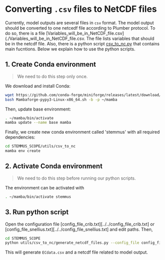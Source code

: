 # Converting `.csv` files to NetCDF files

Currently, model outputs are several files in `csv` format. The model output
should be converted to one netcedf file according to Plumber protocol. To do so,
there is a file
[Variables_will_be_in_NetCDF_file.csv](./Variables_will_be_in_NetCDF_file.csv.
The file lists variables that should be in the netcdf file. Also, there is a
python script [csv_to_nc.py](./csv_to_nc.py) that contains main fucntions. Below
we explain how to use the python scripts.

## 1. Create Conda environment

> We need to do this step only once.

We download and install Conda:

```sh
wget https://github.com/conda-forge/miniforge/releases/latest/download/Mambaforge-pypy3-Linux-x86_64.sh
bash Mambaforge-pypy3-Linux-x86_64.sh -b -p ~/mamba
```

Then, update base environment:

```sh
. ~/mamba/bin/activate
mamba update --name base mamba
```

Finally, we create new conda environment called 'stemmus' with all required dependencies:

```sh
cd STEMMUS_SCOPE/utils/csv_to_nc
mamba env create
```

## 2. Activate Conda environment

> We need to do this step before running our python scripts.

The environment can be activated with

```sh
. ~/mamba/bin/activate stemmus
```

## 3. Run python script

Open the configuration file [config_file_crib.txt][../../config_file_crib.txt]
or [config_file_snellius.txt][../../config_file_snellius.txt] and edit paths. Then,

```sh
cd STEMMUS_SCOPE
python utils/csv_to_nc/generate_netcdf_files.py --config_file config_file_crib.txt --variable_file utils/csv_to_nc/Variables_will_be_in_NetCDF_file.csv
```

This will generate `ECdata.csv` and a netcdf file related to model output.